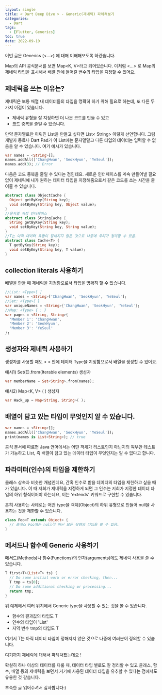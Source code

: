 ```yaml
---
layout: single
title: < Dart Deep Dive > - Generic(제네릭) 파헤쳐보기
categories:
  - Dart
tags:
  - [Flutter, Generics]
toc: true
date: 2022-09-10
---
```


이번 글은 Generics (<…>) 에 대해 이해해보도록 하겠습니다. 

Map의 API 공식문서를 보면 Map<K, V>라고 되어있습니다.  이처럼 <…> 로 Map의 제네릭 타입을 표시해서 배열 안에 들어갈 변수의 타입을 지정할 수 있어요. 

## 제네릭을 쓰는 이유는?

제네릭은 보통 배열 내 데이터들의 타입을 명확히 하기 위해 필요로 하는데, 또 다른 두 가지 이점이 있습니다. 

- 제네릭 유형을 잘 지정하면 더 나은 코드를 만들 수 있고
- 코드 중복을 줄일 수 있습니다.

만약 문자열로만 이뤄진 List을 만들고 싶다면 List< String> 이렇게 선언합니다. 그럼 개발자 동료나 Dart Pad가 이 List에는 문자열말고 다른 타입의 데이터는 입력할 수 없음을 알 수 있습니다. 여기 예시가 있습니다. 

```dart
var names = <String>[];
names.addAll(['ChangHwan', 'SeokHyun', 'YeSeul']);
names.add(3); // Error
```

다음은 코드 중복을 줄일 수 있다는 점인데요. 새로운 인터페이스를 계속 만들어낼 필요 없이 제네릭에 내가 원하는 데이터 타입을 지정해줌으로서 같은 코드를 쓰는 시간을 줄여줄 수 있습니다. 

```dart
abstract class ObjectCache {
  Object getByKey(String key);
  void setByKey(String key, Object value);
}
//문자열 지정 인터페이스
abstract class StringCache {
  String getByKey(String key);
  void setByKey(String key, String value);
}
//T는 아직 데이터 유형이 정해지지 않은 것으로 나중에 우리가 정의할 수 있음.
abstract class Cache<T> {
  T getByKey(String key);
  void setByKey(String key, T value);
}
```

## **collection literals 사용하기**

배열을 만들 때 제네릭을 지정함으로서 타입을 명확히 할 수 있습니다. 

```dart
//List: <Type>[ ]
var names = <String>['ChangHwan', 'SeokHyun', 'YeSeul'];
//Set: <Type>{ } 
var uniqueNames = <String>{'ChangHwan', 'SeokHyun', 'YeSeul'};
//Map: <Type> { : }
var pages = <String, String>{
  'Member 1': 'ChangHwan',
  'Member 2': 'SeokHyun',
  'Member 3': 'YeSeul'
};
```

## 생성자와 제네릭 사용하기

생성자를 사용할 때도 <  > 안에 데이터 Type을 지정함으로서 배열을 생성할 수 있어요.

예시1) Set(E).from(Iterable elements) 생성자 

```dart
var memberName = Set<String>.from(names);
```

예시2) Map<K, V> ( ) 생성자

```dart
var Hack_up = Map<String, String>( );
```

## 배열이 담고 있는 타입이 무엇인지 알 수 있습니다.

```dart
var names = <String>[];
names.addAll(['ChangHwan', 'SeokHyun', 'YeSeul']);
print(names is List<String>); // true
```

공식 문서에 따르면 Java 언어에서는 어떤 객체가 리스트인지 아닌지의 여부만 테스트가 가능하고 List<String>, 즉 배열이 담고 있는 데이터 타입이 무엇인지는 알 수 없다고 합니다. 

## 파라미터(인수)의 타입을 제한하기

클래스 상속과 비슷한 개념인데요, 간혹 인수로 받을 데이터의 타입을 제한하고 싶을 때가 있습니다. 이 때 저희가 제네릭을 지정하게 되면 그 인수는 저희가 지정한 데이터 타입의 하위 형식이어야 하는데요, 이는 'extends' 키워드로 구현할 수 있습니다. 

흔히 사용하는 사례로는 어떤 type을 객체(Object)의 하위 유형으로 만들어 null을 사용하는 것을 제한할 수 있습니다. 

```dart
class Foo<T extends Object> {
  // 클래스 Foo에는 null이 아닌 모든 유형의 타입을 쓸 수 있음. 
}
```

## 메서드나 함수에 Generic **사용하기**

메서드(Methods)나 함수(Functions)의 인자(arguments)에도 제네릭 사용을 쓸 수 있습니다.

```dart
T first<T>(List<T> ts) {
  // Do some initial work or error checking, then...
  T tmp = ts[0];
  // Do some additional checking or processing...
  return tmp;
}
```

위 예제에서 여러 위치에서 Generic type을 사용할 수 있는 것을 볼 수 있습니다. 

- 함수의 결과값의 타입도 T
- 인수의 타입이 'List<T>'
- 지역 변수 tmp의 타입도 T

여기서 T는 아직 데이터 타입이 정해지지 않은 것으로 나중에 여러분이 정의할 수 있습니다.

여기까지 제네릭에 대해서 파헤쳐봤는데요 ! 

확실히 하나 이상의 데이터를 다룰 때, 데이터 타입 별로도 잘 정리할 수 있고 클래스, 함수, 배열 등의 제네릭을 보면서 거기에 사용된 데이터 타입을 유추할 수 있다는 점에서도 유용한 것 같습니다.  

부족한 글 읽어주셔서 감사합니다:)

